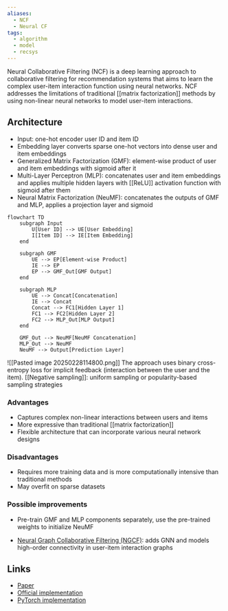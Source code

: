 ```yaml
---
aliases:
  - NCF
  - Neural CF
tags:
  - algorithm
  - model
  - recsys
---
```

Neural Collaborative Filtering (NCF) is a deep learning approach to collaborative filtering for recommendation systems that aims to learn the complex user-item interaction function using neural networks. NCF addresses the limitations of traditional [[matrix factorization]] methods by using non-linear neural networks to model user-item interactions.


## Architecture
* Input: one-hot encoder user ID and item ID
* Embedding layer converts sparse one-hot vectors into dense user and item embeddings
* Generalized Matrix Factorization (GMF): element-wise product of user and item embeddings with sigmoid after it
* Multi-Layer Perceptron (MLP): concatenates user and item embeddings and applies multiple hidden layers with [[ReLU]] activation function with sigmoid after them
* Neural Matrix Factorization (NeuMF): concatenates the outputs of GMF and MLP, applies a projection layer and sigmoid

```mermaid
flowchart TD
    subgraph Input
        U[User ID] --> UE[User Embedding]
        I[Item ID] --> IE[Item Embedding]
    end
    
    subgraph GMF
        UE --> EP[Element-wise Product]
        IE --> EP
        EP --> GMF_Out[GMF Output]
    end
    
    subgraph MLP
        UE --> Concat[Concatenation]
        IE --> Concat
        Concat --> FC1[Hidden Layer 1]
        FC1 --> FC2[Hidden Layer 2]
        FC2 --> MLP_Out[MLP Output]
    end
    
    GMF_Out --> NeuMF[NeuMF Concatenation]
    MLP_Out --> NeuMF
    NeuMF --> Output[Prediction Layer]
```

![[Pasted image 20250228114800.png]]
The approach uses binary cross-entropy loss for implicit feedback (interaction between the user and the item). [[Negative sampling]]: uniform sampling or popularity-based sampling strategies
### Advantages
- Captures complex non-linear interactions between users and items
- More expressive than traditional [[matrix factorization]]
- Flexible architecture that can incorporate various neural network designs
### Disadvantages
- Requires more training data and is more computationally intensive than traditional methods
- May overfit on sparse datasets
### Possible improvements
* Pre-train GMF and MLP components separately, use the pre-trained weights to initialize NeuMF
- [Neural Graph Collaborative Filtering (NGCF)](https://arxiv.org/abs/1905.08108): adds GNN and models high-order connectivity in user-item interaction graphs

## Links

- [Paper](https://arxiv.org/abs/1708.05031)
- [Official implementation](https://github.com/hexiangnan/neural_collaborative_filtering)
- [PyTorch implementation](https://github.com/guoyang9/NCF)